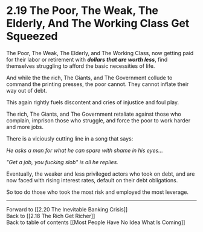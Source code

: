 # 2.19 The Poor, The Weak, The Elderly, And The Working Class Get Squeezed


The Poor, The Weak, The Elderly, and The Working Class, now getting paid for their labor or retirement with ***dollars that are worth less***, find themselves struggling to afford the basic necessities of life. 

And while the the rich, The Giants, and The Government collude to command the printing presses, the poor cannot. They cannot inflate their way out of debt. 

This again rightly fuels discontent and cries of injustice and foul play. 

The rich, The Giants, and The Government retaliate against those who complain, imprison those who struggle, and force the poor to work harder and more jobs. 

There is a viciously cutting line in a song that says: 

*He asks a man for what he can spare with shame in his eyes...*

*"Get a job, you fucking slob" is all he replies.*

Eventually, the weaker and less privileged actors who took on debt, and are now faced with rising interest rates, default on their debt obligations. 

So too do those who took the most risk and employed the most leverage. 

___

Forward to [[2.20 The Inevitable Banking Crisis]]  
Back to [[2.18 The Rich Get Richer]]   
Back to table of contents [[Most People Have No Idea What Is Coming]]   

